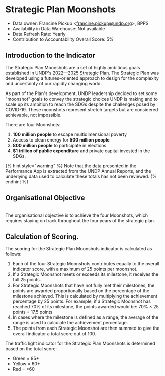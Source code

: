 # Strategic Plan Moonshots

* Data owner: Francine Pickup <[francine.pickup@undp.org](mailto:francine.pickup@undp.org)>, BPPS
* Availability in Data Warehouse: Not available
* Data Refresh Rate: Yearly
* Contribution to Accountability Overall Score: 5%

## Introduction to the Indicator

The Strategic Plan Moonshots are a set of highly ambitious goals established in UNDP's [ 2022—2025 Strategic Plan.](https://strategicplan.undp.org/) The Strategic Plan was developed using a futures-oriented approach to design for the complexity and uncertainty of our rapidly changing world.

As part of the Plan's development, UNDP leadership decided to set some "moonshot" goals to convey the strategic choices UNDP is making and to scale up its ambition to reach the SDGs despite the challenges posed by COVID-19. These moonshots represent stretch targets but are considered achievable, not impossible.

There are four Moonshots:

1. **100 million people** to escape multidimensional poverty
2. Access to clean energy for **500 million people**
3. **800 million people** to participate in elections
4. **$1 trillion of public expenditure** and private capital invested in the SDGs.

{% hint style="warning" %}
Note that the data presented in the Performance App is extracted from the UNDP Annual Reports, and the underlying data used to calculate these totals has not been reviewed.
{% endhint %}

## Organisational Objective

\
The organisational objective is to achieve the four Moonshots, which requires staying on track throughout the four years of the strategic plan.

## Calculation of Scoring.

The scoring for the Strategic Plan Moonshots indicator is calculated as follows:

1. Each of the four Strategic Moonshots contributes equally to the overall indicator score, with a maximum of 25 points per moonshot.
2. If a Strategic Moonshot meets or exceeds its milestone, it receives the full 25 points.
3. For Strategic Moonshots that have not fully met their milestones, the points are awarded proportionally based on the percentage of the milestone achieved. This is calculated by multiplying the achievement percentage by 25 points. For example, if a Strategic Moonshot has reached 70% of its milestone, the points awarded would be: 70% × 25 points = 17.5 points
4. In cases where the milestone is defined as a range, the average of the range is used to calculate the achievement percentage.
5. The points from each Strategic Moonshot are then summed to give the overall indicator a total score out of 100.

The traffic light indicator for the Strategic Plan Moonshots is determined based on the total score:

* Green = 85+
* Yellow = 60+
* Red = <60
